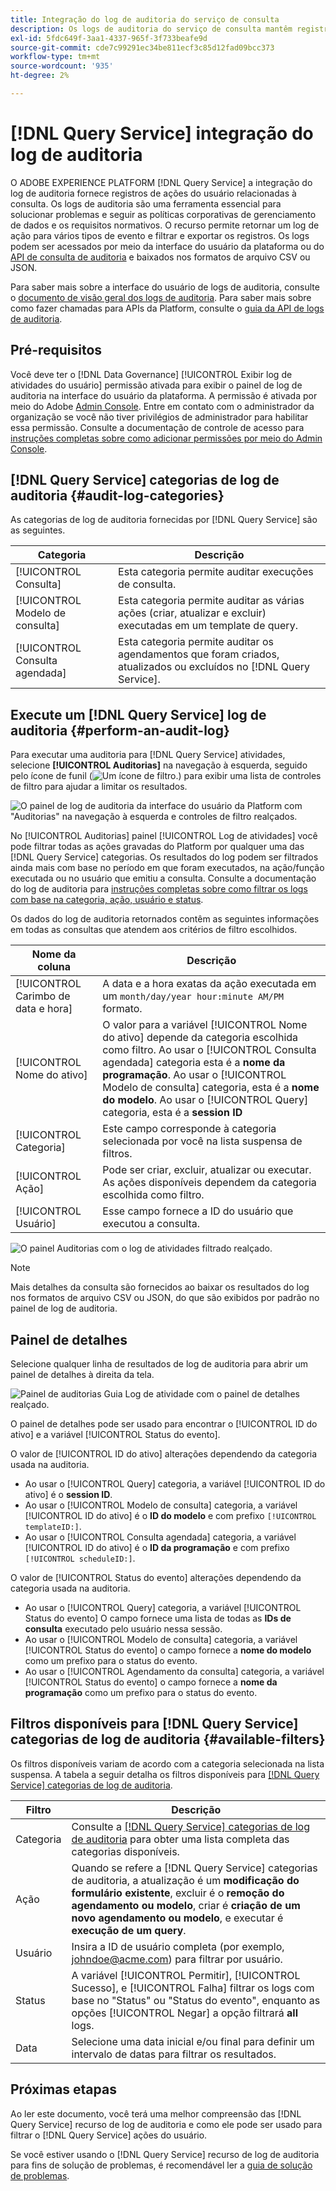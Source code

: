 ```yaml
---
title: Integração do log de auditoria do serviço de consulta
description: Os logs de auditoria do serviço de consulta mantêm registros de várias ações do usuário para formar uma trilha de auditoria para solucionar problemas ou seguir as políticas corporativas de gerenciamento de dados e os requisitos normativos. Este tutorial fornece uma visão geral dos recursos de log de auditoria específicos do Serviço de consulta.
exl-id: 5fdc649f-3aa1-4337-965f-3f733beafe9d
source-git-commit: cde7c99291ec34be811ecf3c85d12fad09bcc373
workflow-type: tm+mt
source-wordcount: '935'
ht-degree: 2%

---
```


# [!DNL Query Service] integração do log de auditoria

O ADOBE EXPERIENCE PLATFORM [!DNL Query Service] a integração do log de auditoria fornece registros de ações do usuário relacionadas à consulta. Os logs de auditoria são uma ferramenta essencial para solucionar problemas e seguir as políticas corporativas de gerenciamento de dados e os requisitos normativos. O recurso permite retornar um log de ação para vários tipos de evento e filtrar e exportar os registros. Os logs podem ser acessados por meio da interface do usuário da plataforma ou do [API de consulta de auditoria](https://www.adobe.io/experience-platform-apis/references/audit-query/) e baixados nos formatos de arquivo CSV ou JSON.

Para saber mais sobre a interface do usuário de logs de auditoria, consulte o [documento de visão geral dos logs de auditoria](../../landing/governance-privacy-security/audit-logs/overview.md). Para saber mais sobre como fazer chamadas para APIs da Platform, consulte o [guia da API de logs de auditoria](../../landing/api-guide.md).

## Pré-requisitos

Você deve ter o [!DNL Data Governance] [!UICONTROL Exibir log de atividades do usuário] permissão ativada para exibir o painel de log de auditoria na interface do usuário da plataforma. A permissão é ativada por meio do Adobe [Admin Console](https://adminconsole.adobe.com/). Entre em contato com o administrador da organização se você não tiver privilégios de administrador para habilitar essa permissão. Consulte a documentação de controle de acesso para [instruções completas sobre como adicionar permissões por meio do Admin Console](../../access-control/home.md).

## [!DNL Query Service] categorias de log de auditoria {#audit-log-categories}

As categorias de log de auditoria fornecidas por [!DNL Query Service] são as seguintes.

| Categoria | Descrição |
|---|---|
| [!UICONTROL Consulta] | Esta categoria permite auditar execuções de consulta. |
| [!UICONTROL Modelo de consulta] | Esta categoria permite auditar as várias ações (criar, atualizar e excluir) executadas em um template de query. |
| [!UICONTROL Consulta agendada] | Esta categoria permite auditar os agendamentos que foram criados, atualizados ou excluídos no [!DNL Query Service]. |

## Execute um [!DNL Query Service] log de auditoria {#perform-an-audit-log}

Para executar uma auditoria para [!DNL Query Service] atividades, selecione **[!UICONTROL Auditorias]** na navegação à esquerda, seguido pelo ícone de funil (![Um ícone de filtro.](../images/audit-log/filter.png)) para exibir uma lista de controles de filtro para ajudar a limitar os resultados.

![O painel de log de auditoria da interface do usuário da Platform com &quot;Auditorias&quot; na navegação à esquerda e controles de filtro realçados.](../images/audit-log/filter-controls.png)

No [!UICONTROL Auditorias] painel [!UICONTROL Log de atividades] você pode filtrar todas as ações gravadas do Platform por qualquer uma das [!DNL Query Service] categorias. Os resultados do log podem ser filtrados ainda mais com base no período em que foram executados, na ação/função executada ou no usuário que emitiu a consulta. Consulte a documentação do log de auditoria para [instruções completas sobre como filtrar os logs com base na categoria, ação, usuário e status](../../landing/governance-privacy-security/audit-logs/overview.md#managing-audit-logs-in-the-ui).

Os dados do log de auditoria retornados contêm as seguintes informações em todas as consultas que atendem aos critérios de filtro escolhidos.

| Nome da coluna | Descrição |
|---|---|
| [!UICONTROL Carimbo de data e hora] | A data e a hora exatas da ação executada em um `month/day/year hour:minute AM/PM` formato. |
| [!UICONTROL Nome do ativo] | O valor para a variável [!UICONTROL Nome do ativo] depende da categoria escolhida como filtro. Ao usar o [!UICONTROL Consulta agendada] categoria esta é a **nome da programação**. Ao usar o [!UICONTROL Modelo de consulta] categoria, esta é a **nome do modelo**. Ao usar o [!UICONTROL Query] categoria, esta é a **session ID** |
| [!UICONTROL Categoria] | Este campo corresponde à categoria selecionada por você na lista suspensa de filtros. |
| [!UICONTROL Ação] | Pode ser criar, excluir, atualizar ou executar. As ações disponíveis dependem da categoria escolhida como filtro. |
| [!UICONTROL Usuário] | Esse campo fornece a ID do usuário que executou a consulta. |

![O painel Auditorias com o log de atividades filtrado realçado.](../images/audit-log/filtered-activity.png)

>[!NOTE]
>
>Mais detalhes da consulta são fornecidos ao baixar os resultados do log nos formatos de arquivo CSV ou JSON, do que são exibidos por padrão no painel de log de auditoria.

## Painel de detalhes

Selecione qualquer linha de resultados de log de auditoria para abrir um painel de detalhes à direita da tela.

![Painel de auditorias Guia Log de atividade com o painel de detalhes realçado.](../images/audit-log/details-panel.png)

O painel de detalhes pode ser usado para encontrar o [!UICONTROL ID do ativo] e a variável [!UICONTROL Status do evento].

O valor de [!UICONTROL ID do ativo] alterações dependendo da categoria usada na auditoria.

* Ao usar o [!UICONTROL Query] categoria, a variável [!UICONTROL ID do ativo] é o  **session ID**.
* Ao usar o [!UICONTROL Modelo de consulta] categoria, a variável [!UICONTROL ID do ativo] é o **ID do modelo** e com prefixo `[!UICONTROL templateID:]`.
* Ao usar o [!UICONTROL Consulta agendada] categoria, a variável [!UICONTROL ID do ativo] é o  **ID da programação** e com prefixo `[!UICONTROL scheduleID:]`.

O valor de [!UICONTROL Status do evento] alterações dependendo da categoria usada na auditoria.

* Ao usar o [!UICONTROL Query] categoria, a variável [!UICONTROL Status do evento] O campo fornece uma lista de todas as **IDs de consulta** executado pelo usuário nessa sessão.
* Ao usar o [!UICONTROL Modelo de consulta] categoria, a variável [!UICONTROL Status do evento] o campo fornece a **nome do modelo** como um prefixo para o status do evento.
* Ao usar o [!UICONTROL Agendamento da consulta] categoria, a variável [!UICONTROL Status do evento] o campo fornece a **nome da programação** como um prefixo para o status do evento.

## Filtros disponíveis para [!DNL Query Service] categorias de log de auditoria {#available-filters}

Os filtros disponíveis variam de acordo com a categoria selecionada na lista suspensa. A tabela a seguir detalha os filtros disponíveis para [[!DNL Query Service] categorias de log de auditoria](#audit-log-categories).

| Filtro | Descrição |
|---|---|
| Categoria | Consulte a [[!DNL Query Service] categorias de log de auditoria](#audit-log-categories) para obter uma lista completa das categorias disponíveis. |
| Ação | Quando se refere a [!DNL Query Service] categorias de auditoria, a atualização é um **modificação do formulário existente**, excluir é o **remoção do agendamento ou modelo**, criar é **criação de um novo agendamento ou modelo**, e executar é **execução de um query**. |
| Usuário | Insira a ID de usuário completa (por exemplo, johndoe@acme.com) para filtrar por usuário. |
| Status | A variável [!UICONTROL Permitir], [!UICONTROL Sucesso], e [!UICONTROL Falha] filtrar os logs com base no &quot;Status&quot; ou &quot;Status do evento&quot;, enquanto as opções [!UICONTROL Negar] a opção filtrará **all** logs. |
| Data | Selecione uma data inicial e/ou final para definir um intervalo de datas para filtrar os resultados. |

## Próximas etapas

Ao ler este documento, você terá uma melhor compreensão das [!DNL Query Service] recurso de log de auditoria e como ele pode ser usado para filtrar o [!DNL Query Service] ações do usuário.

Se você estiver usando o [!DNL Query Service] recurso de log de auditoria para fins de solução de problemas, é recomendável ler a [guia de solução de problemas](../troubleshooting-guide.md).
